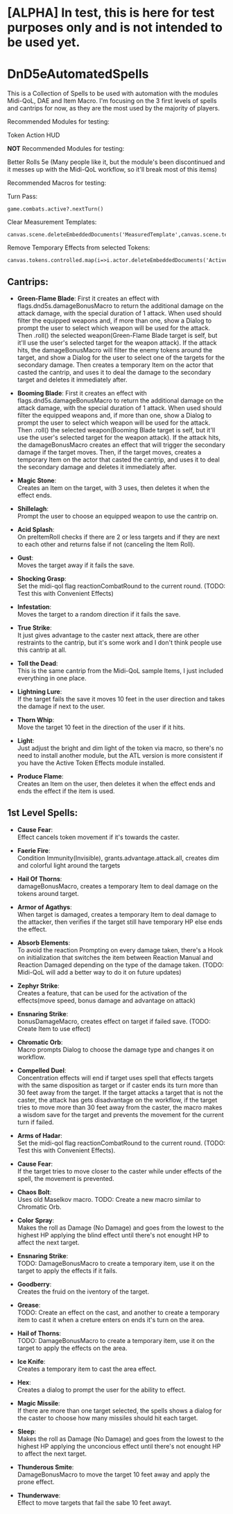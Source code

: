 # [ALPHA] In test, this is here for test purposes only and is not intended to be used yet.
# DnD5eAutomatedSpells
This is a Collection of Spells to be used with automation with the modules Midi-QoL, DAE and Item Macro.
I'm focusing on the 3 first levels of spells and cantrips for now, as they are the most used by the majority of players.


Recommended Modules for testing:

  Token Action HUD

**NOT** Recommended Modules for testing:

  Better Rolls 5e (Many people like it, but the module's been discontinued and it messes up with the Midi-QoL workflow, so it'll break most of this items)
  
Recommended Macros for testing:

  Turn Pass:
  
    game.combats.active?.nextTurn()
    
  Clear Measurement Templates:
  
    canvas.scene.deleteEmbeddedDocuments('MeasuredTemplate',canvas.scene.templates.map(i=>i.id))
    
  Remove Temporary Effects from selected Tokens:
  
    canvas.tokens.controlled.map(i=>i.actor.deleteEmbeddedDocuments('ActiveEffect',i.actor.effects.filter(i=>i.isTemporary).map(i=>i.id)))


##	Cantrips:
*	**Green-Flame Blade**:
		First it creates an effect with flags.dnd5s.damageBonusMacro to return the additional damage on the attack damage, with the special duration of 1 attack.
		When used should filter the equipped weapons and, if more than one, show a Dialog to prompt the user to select which weapon will be used for the attack. Then .roll() the selected weapon(Green-Flame Blade target is self, but it'll use the user's selected target for the weapon attack).
		If the attack hits, the damageBonusMacro will filter the enemy tokens around the target, and show a Dialog for the user to select one of the targets for the secondary damage.
		Then creates a temporary Item on the actor that casted the cantrip, and uses it to deal the damage to the secondary target and deletes it immediately after.
		
*	**Booming Blade**:
		First it creates an effect with flags.dnd5s.damageBonusMacro to return the additional damage on the attack damage, with the special duration of 1 attack.
		When used should filter the equipped weapons and, if more than one, show a Dialog to prompt the user to select which weapon will be used for the attack. Then .roll() the selected weapon(Booming Blade target is self, but it'll use the user's selected target for the weapon attack).
		If the attack hits, the damageBonusMacro creates an effect that will trigger the secondary damage if the target moves.
		Then, if the target moves, creates a temporary Item on the actor that casted the cantrip, and uses it to deal the secondary damage and deletes it immediately after.
		
*	**Magic Stone**:		
		Creates an Item on the target, with 3 uses, then deletes it when the effect ends.
		
*	**Shillelagh**:		
		Prompt the user to choose an equipped weapon to use the cantrip on.

*	**Acid Splash**:		
		On preItemRoll checks if there are 2 or less targets and if they are next to each other and returns false if not (canceling the Item Roll).

*	**Gust**:		
		Moves the target away if it fails the save.

*	**Shocking Grasp**:		
		Set the midi-qol flag reactionCombatRound to the current round. (TODO: Test this with Convenient Effects)

*	**Infestation**:		
		Moves the target to a random direction if it fails the save.

*	**True Strike**:		
		It just gives advantage to the caster next attack, there are other restraints to the cantrip, but it's some work and I don't think people use this cantrip at all.

*	**Toll the Dead**:		
		This is the same cantrip from the Midi-QoL sample Items, I just included everything in one place.

*	**Lightning Lure**:		
		If the target fails the save it moves 10 feet in the user direction and takes the damage if next to the user.

*	**Thorn Whip**:		
		Move the target 10 feet in the direction of the user if it hits.

*	**Light**:		
		Just adjust the bright and dim light of the token via macro, so there's no need to install another module, but the ATL version is more consistent if you have the Active Token Effects module installed.

*	**Produce Flame**:		
		Creates an Item on the user, then deletes it when the effect ends and ends the effect if the item is used.

##	1st Level Spells:

*	**Cause Fear**:		
		Effect cancels token movement if it's towards the caster.

*	**Faerie Fire**:		
		Condition Immunity(Invisible), grants.advantage.attack.all, creates dim and colorful light around the targets

*	**Hail Of Thorns**:		
		damageBonusMacro, creates a temporary Item to deal damage on the tokens around target.

*	**Armor of Agathys**:		
		When target is damaged, creates a temporary Item to deal damage to the attacker, then verifies if the target still have temporary HP else ends the effect.

*	**Absorb Elements**:		
		To avoid the reaction Prompting on every damage taken, there's a Hook on initialization that switches the item between Reaction Manual and Reaction Damaged depending on the type of the damage taken. (TODO: Midi-QoL will add a better way to do it on future updates)

*	**Zephyr Strike**:		
		Creates a feature, that can be used for the activation of the effects(move speed, bonus damage and advantage on attack)

*	**Ensnaring Strike**:		
		bonusDamageMacro, creates effect on target if failed save. (TODO: Create Item to use effect)

*	**Chromatic Orb**:		
		Macro prompts Dialog to choose the damage type and changes it on workflow.

*	**Compelled Duel**:		
		Concentration effects will end if target uses spell that effects targets with the same disposition as target or if caster ends its turn more than 30 feet away from the target. If the target attacks a target that is not the caster, the attack has gets disadvantage on the workflow, if the target tries to move more than 30 feet away from the caster, the macro makes a wisdom save for the target and prevents the movement for the current turn if failed.

*	**Arms of Hadar**:		
		Set the midi-qol flag reactionCombatRound to the current round. (TODO: Test this with Convenient Effects).
		
*	**Cause Fear**:		
		If the target tries to move closer to the caster while under effects of the spell, the movement is prevented.
		
*	**Chaos Bolt**:		
		Uses old Maselkov macro. TODO: Create a new macro similar to Chromatic Orb.
		
*	**Color Spray**:		
		Makes the roll as Damage (No Damage) and goes from the lowest to the highest HP applying the blind effect until there's not enought HP to affect the next target.

*	**Ensnaring Strike**:		
		TODO: DamageBonusMacro to create a temporary item, use it on the target to apply the effects if it fails.

*	**Goodberry**:		
		Creates the fruid on the iventory of the target.

*	**Grease**:		
		TODO: Create an effect on the cast, and another to create a temporary item to cast it when a creture enters on ends it's turn on the area.

*	**Hail of Thorns**:		
		TODO: DamageBonusMacro to create a temporary item, use it on the target to apply the effects on the area.

*	**Ice Knife**:		
		Creates a temporary item to cast the area effect.

*	**Hex**:		
		Creates a dialog to prompt the user for the ability to effect.

*	**Magic Missile**:		
		If there are more than one target selected, the spells shows a dialog for the caster to choose how many missiles should hit each target.

*	**Sleep**:		
		Makes the roll as Damage (No Damage) and goes from the lowest to the highest HP applying the unconcious effect until there's not enought HP to affect the next target.
		
*	**Thunderous Smite**:		
		DamageBonusMacro to move the target 10 feet away and apply the prone effect.

*	**Thunderwave**:		
		Effect to move targets that fail the sabe 10 feet awayt.








